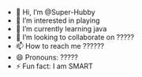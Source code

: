 - 👋 Hi, I’m @Super-Hubby
- 👀 I’m interested in playing
- 🌱 I’m currently learning java
- 💞️ I’m looking to collaborate on ?????
- 📫 How to reach me ??????
- 😄 Pronouns: ?????
- ⚡ Fun fact: I am SMART

<!---
Super-Hubby/Super-Hubby is a ✨ special ✨ repository because its `README.md` (this file) appears on your GitHub profile.
You can click the Preview link to take a look at your changes.
--->
